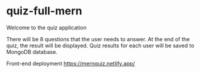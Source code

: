 # quiz-full-mern
Welcome to the quiz application

There will be 8 questions that the user needs to answer. At the end of the quiz, the result will be displayed. Quiz results for each user will be saved to MongoDB database.



Front-end deployment
https://mernquiz.netlify.app/
